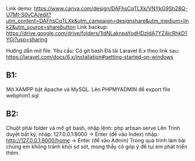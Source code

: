 Link demo: https://www.canva.com/design/DAFhsCqTLXk/VNYkG9Sh28Q-U7MI-S0vCA/edit?utm_content=DAFhsCqTLXk&utm_campaign=designshare&utm_medium=link2&utm_source=sharebutton
Link backup: https://drive.google.com/drive/folders/1ldNLaknpaYodHDzIdA7YZ4icRhkD1YGj?usp=sharing

Hướng dẫn mở file:
Yêu cầu: Có git bash
	Đã tải Laravel 6.x theo link sau: https://laravel.com/docs/6.x/installation#getting-started-on-windows
## B1:
Mở XAMPP bật Apache và MySQL.
Lên PHPMYADMIN để export file webphim1.sql
## B2:
Chuột phải folder và mở git bash, nhập lệnh: php artisan serve
Lên Trình duyệt bất kỳ, nhập: 127.0.0.1:8000 -> Enter (để vào Index)
                       nhập: http://127.0.0.1:8000/home -> Enter (để vào Admin)
Trong quá trình làm bài chúng em không tránh khỏi sơ sót, mong thầy cô góp ý để tụi em phát triển thêm.

